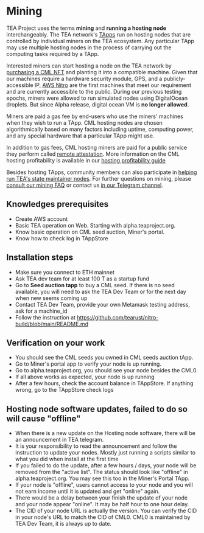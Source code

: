 # Mining

TEA Project uses the terms **mining** and **running a hosting node** interchangeably. The TEA network's [TApps](_5_tapps/README.md) run on hosting nodes that are controlled by individual miners on the TEA ecosystem. Any particular TApp may use multiple hosting nodes in the process of carrying out the computing tasks required by a TApp.

Interested miners can start hosting a node on the TEA network by [purchasing a CML NFT](../_3_token/cml-tokens/Marketplace-Auctions.md) and planting it into a compatible machine. Given that our machines require a hardware security module, GPS, and a publicly-accessible IP, [AWS Nitro](https://aws.amazon.com/ec2/nitro/) are the first machines that meet our requirement and are currently accessible to the public. During our previous testing epochs, miners were allowed to run simulated nodes using DigitalOcean droplets. But since Alpha release, digital ocean VM is **no longer allowed**.

Miners are paid a gas fee by end-users who use the miners' machines when they wish to run a TApp. CML hosting nodes are chosen algorithmically based on many factors including uptime, computing power, and any special hardware that a particular TApp might use. 

In addition to gas fees, CML hosting miners are paid for a public service they perform called [remote attestation](remote-attestation.md). More information on the CML hosting profitability is available in our [hosting profitability guide](hosting_profitability.md)

Besides hosting TApps, community members can also participate in [helping run TEA's state maintainer nodes](state-maintainer-nodes.md). For further questions on mining, please [consult our mining FAQ](FAQ-Mining.md) or contact us [in our Telegram channel](https://t.me/teaprojectorg).

## Knowledges prerequisites

* Create AWS account
* Basic TEA operation on Web. Starting with alpha.teaproject.org. 
* Know basic operation on CML seed auction, Miner's portal.
* Know how to check log in TAppStore

## Installation steps

* Make sure you connect to ETH mainnet
* Ask TEA dev team for at least 100 T as a startup fund
* Go to **Seed auction tapp** to buy a CML seed. If there is no seed available, you will need to ask the TEA Dev Team or for the next day when new seems coming up
* Contact TEA Dev Team, provide your own Metamask testing address, ask for  a machine_id
* Follow the instruction at https://github.com/tearust/nitro-build/blob/main/README.md

## Verification on your work

* You should see the CML seeds you owned in CML seeds auction tApp.
* Go to Miner's portal app to verify your node is up running.
* Go to alpha.teaproject.org, you should see your node besides the CML0. 
* If all above works as expected, your node is up running
* After a few hours, check the account balance in TAppStore.  If anything wrong, go to the TAppStore check logs

## Hosting node software updates, failed to do so will cause "offline"

* When there is a new update on the Hosting node software, there will be an announcement in TEA telegram. 
* It is your responsibility to read the announcement and follow the instruction to update your nodes. Mostly just running a scripts similar to what you did when install at the first time
* If you failed to do the update, after a few hours / days, your node will be removed from the "active list". The status should look like "offline" in alpha.teaproject.org. You may see this too in the Miner's Portal TApp. 
* If your node is "offline", users cannot access to your node and you will not earn income until it is updated and get  "online" again. 
* There would be a delay between your finish the update of your node and your node appear "online". It may be half hour to one hour delay.
* The CID of your node URL is actually the version. You can verify the CID in your node's URL to match the CID of CML0. CML0 is maintained by TEA Dev Team, it is always up to date.
